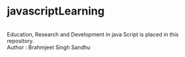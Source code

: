 # javascriptLearning
<br>
Education, Research and Development in java Script is placed in this repository.
<br>
Author : Brahmjeet Singh Sandhu
